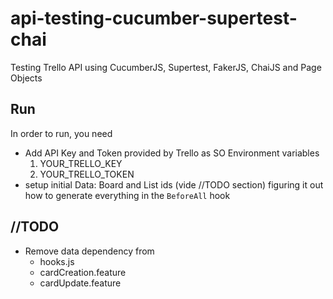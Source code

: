 # api-testing-cucumber-supertest-chai
Testing Trello API using CucumberJS, Supertest, FakerJS, ChaiJS and Page Objects

## Run
In order to run, you need
 - Add API Key and Token provided by Trello as SO Environment variables
   1. YOUR_TRELLO_KEY
   2. YOUR_TRELLO_TOKEN
 - setup initial Data: Board and List ids (vide //TODO section) figuring it out how to generate everything in the `BeforeAll` hook

## //TODO
- Remove data dependency from
  - hooks.js
  - cardCreation.feature
  - cardUpdate.feature
